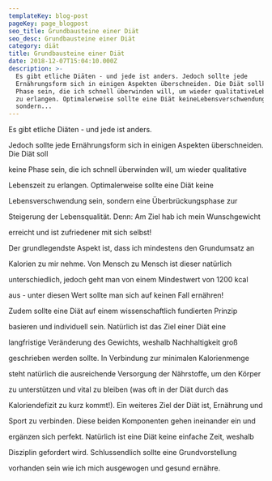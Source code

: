 ```yaml
---
templateKey: blog-post
pageKey: page_blogpost
seo_title: Grundbausteine einer Diät
seo_desc: Grundbausteine einer Diät
category: diät
title: Grundbausteine einer Diät
date: 2018-12-07T15:04:10.000Z
description: >-
  Es gibt etliche Diäten - und jede ist anders. Jedoch sollte jede
  Ernährungsform sich in einigen Aspekten überschneiden. Die Diät sollkeine
  Phase sein, die ich schnell überwinden will, um wieder qualitativeLebenszeit
  zu erlangen. Optimalerweise sollte eine Diät keineLebensverschwendung sein,
  sondern...
---
```

Es gibt etliche Diäten - und jede ist anders. 

Jedoch sollte jede Ernährungsform sich in einigen Aspekten überschneiden. Die Diät soll

keine Phase sein, die ich schnell überwinden will, um wieder qualitative

Lebenszeit zu erlangen. Optimalerweise sollte eine Diät keine

Lebensverschwendung sein, sondern eine Überbrückungsphase zur

Steigerung der Lebensqualität. Denn: Am Ziel hab ich mein Wunschgewicht

erreicht und ist zufriedener mit sich selbst!

Der grundlegendste Aspekt ist, dass ich mindestens den Grundumsatz an

Kalorien zu mir nehme. Von Mensch zu Mensch ist dieser natürlich

unterschiedlich, jedoch geht man von einem Mindestwert von 1200 kcal

aus - unter diesen Wert sollte man sich auf keinen Fall ernähren!

Zudem sollte eine Diät auf einem wissenschaftlich fundierten Prinzip

basieren und individuell sein. Natürlich ist das Ziel einer Diät eine

langfristige Veränderung des Gewichts, weshalb Nachhaltigkeit groß

geschrieben werden sollte. In Verbindung zur minimalen Kalorienmenge

steht natürlich die ausreichende Versorgung der Nährstoffe, um den Körper

zu unterstützen und vital zu bleiben (was oft in der Diät durch das

Kaloriendefizit zu kurz kommt!). Ein weiteres Ziel der Diät ist, Ernährung und

Sport zu verbinden. Diese beiden Komponenten gehen ineinander ein und

ergänzen sich perfekt. Natürlich ist eine Diät keine einfache Zeit, weshalb

Disziplin gefordert wird. Schlussendlich sollte eine Grundvorstellung

vorhanden sein wie ich mich ausgewogen und gesund ernähre.
